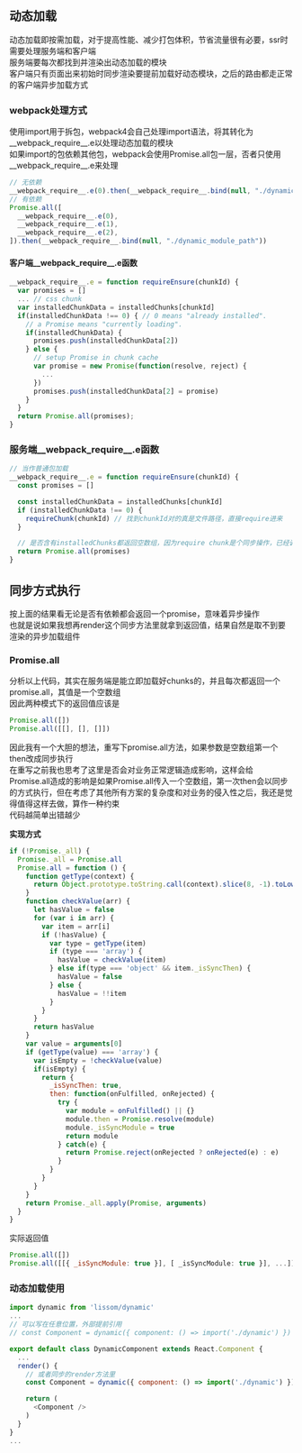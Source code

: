 ## 动态加载
动态加载即按需加载，对于提高性能、减少打包体积，节省流量很有必要，ssr时需要处理服务端和客户端  
服务端要每次都找到并渲染出动态加载的模块  
客户端只有页面出来初始时同步渲染要提前加载好动态模块，之后的路由都走正常的客户端异步加载方式  

### webpack处理方式
使用import用于拆包，webpack4会自己处理import语法，将其转化为__webpack_require__.e以处理动态加载的模块  
如果import的包依赖其他包，webpack会使用Promise.all包一层，否者只使用__webpack_require__.e来处理  

```javascript
// 无依赖
__webpack_require__.e(0).then(__webpack_require__.bind(null, "./dynamic_module_path"))
// 有依赖
Promise.all([
  __webpack_require__.e(0),
  __webpack_require__.e(1),
  __webpack_require__.e(2),
]).then(__webpack_require__.bind(null, "./dynamic_module_path"))
```

#### 客户端__webpack_require__.e函数
```javascript
__webpack_require__.e = function requireEnsure(chunkId) {
  var promises = []
  ... // css chunk
  var installedChunkData = installedChunks[chunkId]
  if(installedChunkData !== 0) { // 0 means "already installed".
    // a Promise means "currently loading".
    if(installedChunkData) {
      promises.push(installedChunkData[2])
    } else {
      // setup Promise in chunk cache
      var promise = new Promise(function(resolve, reject) {
        ...
      })
      promises.push(installedChunkData[2] = promise)
    }
  }
  return Promise.all(promises);
}
```

### 服务端__webpack_require__.e函数
```javascript
// 当作普通包加载
__webpack_require__.e = function requireEnsure(chunkId) {
  const promises = []

  const installedChunkData = installedChunks[chunkId]
  if (installedChunkData !== 0) {
    requireChunk(chunkId) // 找到chunkId对的真是文件路径，直接require进来
  }

  // 是否含有installedChunks都返回空数组，因为require chunk是个同步操作，已经调用webpackJsonpCallback将chunk和模块导入
  return Promise.all(promises)
}
```

## 同步方式执行
按上面的结果看无论是否有依赖都会返回一个promise，意味着异步操作  
也就是说如果我想再render这个同步方法里就拿到返回值，结果自然是取不到要渲染的异步加载组件  

### Promise.all
分析以上代码，其实在服务端是能立即加载好chunks的，并且每次都返回一个promise.all，其值是一个空数组  
因此两种模式下的返回值应该是
```javascript
Promise.all([])
Promise.all([[], [], []])
```

因此我有一个大胆的想法，重写下promise.all方法，如果参数是空数组第一个then改成同步执行  
在重写之前我也思考了这里是否会对业务正常逻辑造成影响，这样会给Promise.all造成的影响是如果Promise.all传入一个空数组，第一次then会以同步的方式执行，但在考虑了其他所有方案的复杂度和对业务的侵入性之后，我还是觉得值得这样去做，算作一种约束  
代码越简单出错越少  

**实现方式**
```javascript
if (!Promise._all) {
  Promise._all = Promise.all
  Promise.all = function () {
    function getType(context) {
      return Object.prototype.toString.call(context).slice(8, -1).toLowerCase()
    }
    function checkValue(arr) {
      let hasValue = false
      for (var i in arr) {
        var item = arr[i]
        if (!hasValue) {
          var type = getType(item)
          if (type === 'array') {
            hasValue = checkValue(item)
          } else if(type === 'object' && item._isSyncThen) {
            hasValue = false
          } else {
            hasValue = !!item
          }
        }
      }
      return hasValue
    }
    var value = arguments[0]
    if (getType(value) === 'array') {
      var isEmpty = !checkValue(value)
      if(isEmpty) {
        return {
          _isSyncThen: true,
          then: function(onFulfilled, onRejected) {
            try {
              var module = onFulfilled() || {}
              module.then = Promise.resolve(module)
              module._isSyncModule = true
              return module
            } catch(e) {
              return Promise.reject(onRejected ? onRejected(e) : e)
            }
          }
        }
      }
    }
    return Promise._all.apply(Promise, arguments)
  }
}
```
实际返回值
```javascript
Promise.all([])
Promise.all([[{ _isSyncModule: true }], [ _isSyncModule: true }], ...])
```

### 动态加载使用
```javascript
import dynamic from 'lissom/dynamic'
...
// 可以写在任意位置，外部提前引用
// const Component = dynamic({ component: () => import('./dynamic') })

export default class DynamicComponent extends React.Component {
  ...
  render() {
    // 或者同步的render方法里
    const Component = dynamic({ component: () => import('./dynamic') })

    return (
      <Component />
    )
  }
}
...
```
